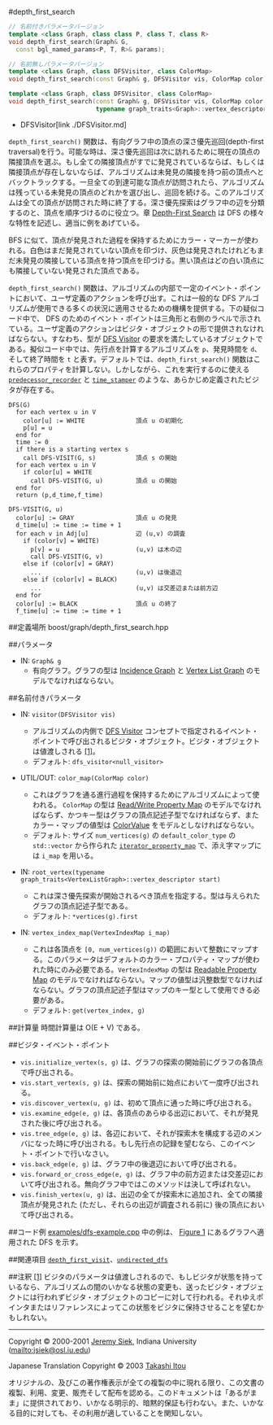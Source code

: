 #depth_first_search
```cpp
// 名前付きパラメータバージョン
template <class Graph, class class P, class T, class R>
void depth_first_search(Graph& G,
  const bgl_named_params<P, T, R>& params);

// 名前無しパラメータバージョン
template <class Graph, class DFSVisitor, class ColorMap>
void depth_first_search(const Graph& g, DFSVisitor vis, ColorMap color)

template <class Graph, class DFSVisitor, class ColorMap>
void depth_first_search(const Graph& g, DFSVisitor vis, ColorMap color, 
                        typename graph_traits<Graph>::vertex_descriptor start)
```
* DFSVisitor[link ./DFSVisitor.md]

`depth_first_search()` 関数は、有向グラフ中の頂点の深さ優先巡回(depth-first traversal)を行う。可能な時は、深さ優先巡回は次に訪れるために現在の頂点の隣接頂点を選ぶ。もし全ての隣接頂点がすでに発見されているならば、もしくは隣接頂点が存在しないならば、アルゴリズムは未発見の隣接を持つ前の頂点へとバックトラックする。一旦全ての到達可能な頂点が訪問されたら、アルゴリズムは残っている未発見の頂点のどれかを選び出し、巡回を続ける。このアルゴリズムは全ての頂点が訪問された時に終了する。深さ優先探索はグラフ中の辺を分類するのと、頂点を順序づけるのに役立つ。章 [Depth-First Search](graph_theory_review.md#dfs-algorithm) は DFS の様々な特性を記述し、適当に例をあげている。

BFS に似て、頂点が発見された過程を保持するためにカラー・マーカーが使われる。白色はまだ発見されていない頂点を印づけ、灰色は発見されたけれどもまだ未発見の隣接している頂点を持つ頂点を印づける。黒い頂点はどの白い頂点にも隣接していない発見された頂点である。

`depth_first_search()` 関数は、アルゴリズムの内部で一定のイベント・ポイントにおいて、ユーザ定義のアクションを呼び出す。これは一般的な DFS アルゴリズムが使用できる多くの状況に適用させるための機構を提供する。下の疑似コード中で、 DFS のためのイベント・ポイントは三角形と右側のラベルで示されている。ユーザ定義のアクションはビジタ・オブジェクトの形で提供されなければならない。すなわち、型が [DFS Visitor](DFSVisitor.md) の要求を満たしているオブジェクトである。擬似コード中では、先行点を計算するアルゴリズムを `p`、発見時間を `d`、そして終了時間を `t` と表す。デフォルトでは、`depth_first_search()` 関数はこれらのプロパティを計算しない。しかしながら、これを実行するのに使える [`predecessor_recorder`](predecessor_recorder.md) と [`time_stamper`](time_stamper.md) のような、あらかじめ定義されたビジタが存在する。


```
DFS(G)
  for each vertex u in V 
    color[u] := WHITE              頂点 u の初期化
    p[u] = u 
  end for
  time := 0
  if there is a starting vertex s
    call DFS-VISIT(G, s)           頂点 s の開始
  for each vertex u in V 
    if color[u] = WHITE
      call DFS-VISIT(G, u)         頂点 u の開始
  end for
  return (p,d_time,f_time) 

DFS-VISIT(G, u) 
  color[u] := GRAY                 頂点 u の発見
  d_time[u] := time := time + 1 
  for each v in Adj[u]             辺 (u,v) の調査
    if (color[v] = WHITE)
      p[v] = u                     (u,v) は木の辺
      call DFS-VISIT(G, v)
    else if (color[v] = GRAY) 
      ...                          (u,v) は後退辺
    else if (color[v] = BLACK) 
      ...                          (u,v) は交差辺または前方辺
  end for
  color[u] := BLACK                頂点 u の終了
  f_time[u] := time := time + 1
```


##定義場所
boost/graph/depth_first_search.hpp


##パラメータ

- IN: `Graph& g`
	- 有向グラフ。グラフの型は [Incidence Graph](IncidenceGraph.md) と [Vertex List Graph](VertexListGraph.md) のモデルでなければならない。


##名前付きパラメータ

- IN: `visitor(DFSVisitor vis)`
	- アルゴリズムの内側で [DFS Visitor](DFSVisitor.md) コンセプトで指定されるイベント・ポイントで呼び出されるビジタ・オブジェクト。ビジタ・オブジェクトは値渡しされる [[1]](#note_1)。
	- デフォルト: `dfs_visitor<null_visitor>`

- UTIL/OUT: `color_map(ColorMap color)`
	- これはグラフを通る進行過程を保持するためにアルゴリズムによって使われる。 `ColorMap` の型は [Read/Write Property Map](../property_map/ReadWritePropertyMap.md) のモデルでなければならず、かつキー型はグラフの頂点記述子型でなければならず、またカラー・マップの値型は [ColorValue](ColorValue.md) をモデルとしなければならない。
	- デフォルト: サイズ `num_vertices(g)` の `default_color_type` の `std::vector` から作られた [`iterator_property_map`](../property_map/iterator_property_map.md) で、添え字マップには `i_map` を用いる。

- IN: `root_vertex(typename graph_traits<VertexListGraph>::vertex_descriptor start)`
	- これは深さ優先探索が開始されるべき頂点を指定する。型は与えられたグラフの頂点記述子型である。
	- デフォルト: `*vertices(g).first`

- IN: `vertex_index_map(VertexIndexMap i_map)`
	- これは各頂点を `[0, num_vertices(g))` の範囲において整数にマップする。このパラメータはデフォルトのカラー・プロパティ・マップが使われた時にのみ必要である。`VertexIndexMap` の型は [Readable Property Map](../property_map/ReadablePropertyMap.md) のモデルでなければならない。マップの値型は汎整数型でなければならない。グラフの頂点記述子型はマップのキー型として使用できる必要がある。
	- デフォルト: `get(vertex_index, g)`


##計算量
時間計算量は O(E + V) である。


##ビジタ・イベント・ポイント

- `vis.initialize_vertex(s, g)` は、グラフの探索の開始前にグラフの各頂点で呼び出される。
- `vis.start_vertex(s, g)` は、探索の開始前に始点において一度呼び出される。
- `vis.discover_vertex(u, g)` は、初めて頂点に通った時に呼び出される。
- `vis.examine_edge(e, g)` は、各頂点のあらゆる出辺において、それが発見された後に呼び出される。
- `vis.tree_edge(e, g)` は、各辺において、それが探索木を構成する辺のメンバになった時に呼び出される。もし先行点の記録を望むなら、このイベント・ポイントで行いなさい。
- `vis.back_edge(e, g)` は、グラフ中の後退辺において呼び出される。
- `vis.forward_or_cross_edge(e, g)` は、グラフ中の前方辺または交差辺において呼び出される。無向グラフ中ではこのメソッドは決して呼ばれない。
- `vis.finish_vertex(u, g)` は、出辺の全てが探索木に追加され、全ての隣接頂点が発見された (ただし、それらの出辺が調査される前に) 後の頂点において呼び出される。


##コード例
[examples/dfs-example.cpp](examples/dfs-example.cpp.md) 中の例は、 [Figure 1](graph_theory_review.md#dfs-algorithm) にあるグラフへ適用された DFS を示す。


##関連項目
[`depth_first_visit`](depth_first_visit.md)、[`undirected_dfs`](undirected_dfs.md)


##注釈
<a name="note_1" href="#note_1">[1]</a> ビジタのパラメータは値渡しされるので、もしビジタが状態を持っているなら、アルゴリズムの間のいかなる状態の変更も、送ったビジタ・オブジェクトには行われずビジタ・オブジェクトのコピーに対して行われる。それゆえポインタまたはリファレンスによってこの状態をビジタに保持させることを望むかもしれない。


***
Copyright © 2000-2001 [Jeremy Siek](http://www.boost.org/doc/libs/1_31_0/people/jeremy_siek.htm), Indiana University (<mailto:jsiek@osl.iu.edu>)

Japanese Translation Copyright © 2003 [Takashi Itou](mailto:takashi-it@po6.nsk.ne.jp)

オリジナルの、及びこの著作権表示が全ての複製の中に現れる限り、この文書の複製、利用、変更、販売そして配布を認める。このドキュメントは「あるがまま」に提供されており、いかなる明示的、暗黙的保証も行わない。また、いかなる目的に対しても、その利用が適していることを関知しない。

